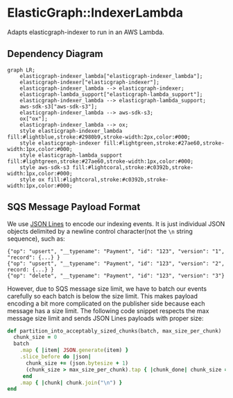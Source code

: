 # ElasticGraph::IndexerLambda

Adapts elasticgraph-indexer to run in an AWS Lambda.

## Dependency Diagram

```mermaid
graph LR;
    elasticgraph-indexer_lambda["elasticgraph-indexer_lambda"];
    elasticgraph-indexer["elasticgraph-indexer"];
    elasticgraph-indexer_lambda --> elasticgraph-indexer;
    elasticgraph-lambda_support["elasticgraph-lambda_support"];
    elasticgraph-indexer_lambda --> elasticgraph-lambda_support;
    aws-sdk-s3["aws-sdk-s3"];
    elasticgraph-indexer_lambda --> aws-sdk-s3;
    ox["ox"];
    elasticgraph-indexer_lambda --> ox;
    style elasticgraph-indexer_lambda fill:#lightblue,stroke:#2980b9,stroke-width:2px,color:#000;
    style elasticgraph-indexer fill:#lightgreen,stroke:#27ae60,stroke-width:1px,color:#000;
    style elasticgraph-lambda_support fill:#lightgreen,stroke:#27ae60,stroke-width:1px,color:#000;
    style aws-sdk-s3 fill:#lightcoral,stroke:#c0392b,stroke-width:1px,color:#000;
    style ox fill:#lightcoral,stroke:#c0392b,stroke-width:1px,color:#000;
```

## SQS Message Payload Format

We use [JSON Lines](http://jsonlines.org/) to encode our indexing events. It is just individual JSON objects
delimited by a newline control character(not the `\n` string sequence), such as:

```jsonl
{"op": "upsert", "__typename": "Payment", "id": "123", "version": "1", "record": {...} }
{"op": "upsert", "__typename": "Payment", "id": "123", "version": "2", record: {...} }
{"op": "delete", "__typename": "Payment", "id": "123", "version": "3"}
```

However, due to SQS message size limit, we have to batch our events carefully so each batch is below the size limit.
This makes payload encoding a bit more complicated on the publisher side because each message has a size limit.
The following code snippet respects the max message size limit and sends JSON Lines payloads with proper size:

```ruby
def partition_into_acceptably_sized_chunks(batch, max_size_per_chunk)
  chunk_size = 0
  batch
    .map { |item| JSON.generate(item) }
    .slice_before do |json|
      chunk_size += (json.bytesize + 1)
      (chunk_size > max_size_per_chunk).tap { |chunk_done| chunk_size = 0 if chunk_done }
     end
    .map { |chunk| chunk.join("\n") }
end
```
